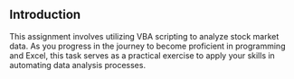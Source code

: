 
## Introduction

This assignment involves utilizing VBA scripting to analyze stock market data. As you progress in the journey to become proficient in programming and Excel, this task serves as a practical exercise to apply your skills in automating data analysis processes.
